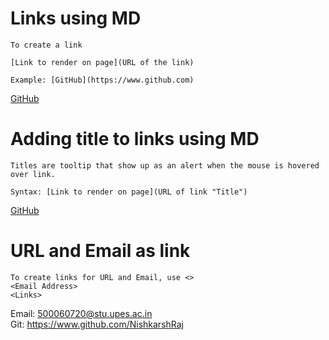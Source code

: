# Links using MD
```
To create a link

[Link to render on page](URL of the link)

Example: [GitHub](https://www.github.com)
```
[GitHub](https://www.github.com)

# Adding title to links using MD
```
Titles are tooltip that show up as an alert when the mouse is hovered over link.

Syntax: [Link to render on page](URL of link "Title")
```
[GitHub](https://www.github.com "GitHub website")

# URL and Email as link
```
To create links for URL and Email, use <>
<Email Address>
<Links>
```
Email: <500060720@stu.upes.ac.in> <br>
Git: <https://www.github.com/NishkarshRaj>
